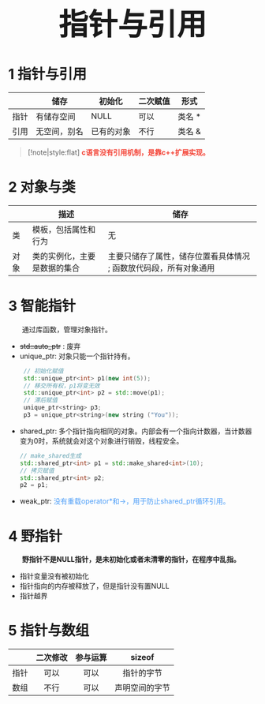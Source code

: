 
 <h1 style="font-size:60px;text-align:center;">指针与引用</h1>

# 1 指针与引用


   |      | 储存         | 初始化     | 二次赋值 | 形式   |
   | ---- | ------------ | ---------- | -------- | ------ |
   | 指针 | 有储存空间   | NULL       | 可以     | 类名 * |
   | 引用 | 无空间，别名 | 已有的对象 | 不行     | 类名 & |


> [!note|style:flat]
> <font color="#f44336" style="font-weight:bold">c语言没有引用机制，是靠c++扩展实现。</font>

# 2 对象与类

   |      | 描述                         | 储存                                                              |
   | ---- | ---------------------------- | ----------------------------------------------------------------- |
   | 类   | 模板，包括属性和行为         | 无                                                                |
   | 对象 | 类的实例化，主要是数据的集合 | 主要只储存了属性，储存位置看具体情况 ; 函数放代码段，所有对象通用 |

# 3 智能指针

&emsp;&emsp;通过库函数<memory>，管理对象指针。

-  ~~std::auto_ptr~~ : 废弃
- unique_ptr: 对象只能一个指针持有。
    ```cpp
     // 初始化赋值
     std::unique_ptr<int> p1(new int(5));
     // 移交所有权，p1将变无效
     std::unique_ptr<int> p2 = std::move(p1);
     // 滞后赋值
     unique_ptr<string> p3;
     p3 = unique_ptr<string>(new string ("You"));
    ```
- shared_ptr: 多个指针指向相同的对象。内部会有一个指向计数器，当计数器变为0时，系统就会对这个对象进行销毁，线程安全。
    ```cpp
    // make_shared生成
    std::shared_ptr<int> p1 = std::make_shared<int>(10);
    // 拷贝赋值
    std::shared_ptr<int> p2;
    p2 = p1;
    ```
- weak_ptr: <font color="#4c9df8">没有重载operator*和->，用于防止shared_ptr循环引用。</font>

# 4 野指针
&emsp;&emsp;**野指针不是NULL指针，是未初始化或者未清零的指针，在程序中乱指。**

- 指针变量没有被初始化
- 指针指向的内存被释放了，但是指针没有置NULL 
- 指针越界

# 5 指针与数组

   
|       | 二次修改 | 参与运算 |     sizeof     |
| :---: | :------: | :------: | :------------: |
| 指针  |   可以   |   可以   |   指针的字节   |
| 数组  |   不行   |   可以   | 声明空间的字节 |

